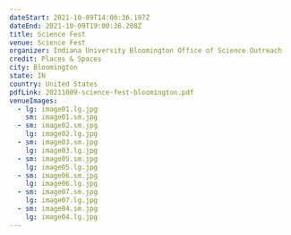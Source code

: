 ```yaml
---
dateStart: 2021-10-09T14:00:36.197Z
dateEnd: 2021-10-09T19:00:36.208Z
title: Science Fest
venue: Science Fest
organizer: Indiana University Bloomington Office of Science Outreach
credit: Places & Spaces
city: Bloomington
state: IN
country: United States
pdfLink: 20211009-science-fest-bloomington.pdf
venueImages:
  - lg: image01.lg.jpg
    sm: image01.sm.jpg
  - sm: image02.sm.jpg
    lg: image02.lg.jpg
  - sm: image03.sm.jpg
    lg: image03.lg.jpg
  - sm: image05.sm.jpg
    lg: image05.lg.jpg
  - sm: image06.sm.jpg
    lg: image06.lg.jpg
  - sm: image07.sm.jpg
    lg: image07.lg.jpg
  - sm: image04.sm.jpg
    lg: image04.lg.jpg
---
```

